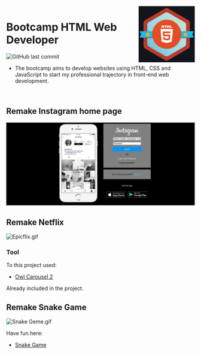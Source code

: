 <img src="icon.png" align="right" />

# Bootcamp HTML Web Developer

![GitHub last commit](https://img.shields.io/github/last-commit/AltherLago/Bootcamp-HTML-Web-Developer)

- The bootcamp aims to develop websites using HTML, CSS and JavaScript to start my professional trajectory in front-end web development. 
<br>

## Remake Instagram home page 

<img title="picture Instagram’s initial page" alt="Instagram´s initial page" src="/instagram-remake/remake.png">

## Remake Netflix

<img title="Epicflix" alt="Epicflix.gif" src="/netflix-remake/Epicflix‑Made-with-FlexClip.gif">

### Tool

To this project used:

- <a href="http://owlcarousel2.github.io/OwlCarousel2/index.html" target="_blank">Owl Carousel 2</a>

Already included in the project.

## Remake Snake Game

<img title="Snake Game" alt="Snake Geme.gif" src="/snake-game-remake/snakeGame.gif">

Have fun here:

- <a href="https://alther-snake-game.netlify.app/" target="_blank">Snake Game</a>
